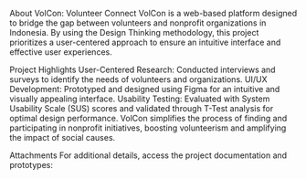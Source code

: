 About VolCon: Volunteer Connect
VolCon is a web-based platform designed to bridge the gap between volunteers and nonprofit organizations in Indonesia. By using the Design Thinking methodology, this project prioritizes a user-centered approach to ensure an intuitive interface and effective user experiences.

Project Highlights
User-Centered Research: Conducted interviews and surveys to identify the needs of volunteers and organizations.
UI/UX Development: Prototyped and designed using Figma for an intuitive and visually appealing interface.
Usability Testing: Evaluated with System Usability Scale (SUS) scores and validated through T-Test analysis for optimal design performance.
VolCon simplifies the process of finding and participating in nonprofit initiatives, boosting volunteerism and amplifying the impact of social causes.

Attachments
For additional details, access the project documentation and prototypes:
